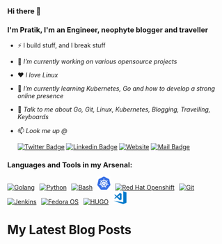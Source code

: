 ### Hi there 👋
### I'm Pratik, I'm an Engineer,  neophyte blogger and traveller

- ⚡ I build stuff, and I break stuff

- 🔭 *I’m currently working on various opensource projects*

- ❤️ *I love Linux*

- 🌱 *I’m currently learning Kubernetes, Go and how to develop a strong online presence*

- 💬 *Talk to me about Go, Git, Linux, Kubernetes, Blogging, Travelling, Keyboards*

- 📫 *Look me up @*
    
    [![Twitter Badge](https://img.shields.io/badge/-@pratikjagrut-1ca0f1?style=flat&labelColor=1ca0f1&logo=twitter&logoColor=white&link=https://twitter.com/pratikjagrut)][twitter]
    [![Linkedin Badge](https://img.shields.io/badge/-pratikjagrut-0e76a8?style=flat&labelColor=0e76a8&logo=linkedin&logoColor=white)][linkedin]
    [![Website](https://img.shields.io/badge/website-pratikjagrut.dev-green)][website]
    [![Mail Badge](https://img.shields.io/badge/-pratikjagrut-c0392b?style=flat&labelColor=c0392b&logo=gmail&logoColor=white)][mailto]
    <br>
<!-- - 😄 Pronouns: ... -->

<!-- - 🥅 My 2020 goal is to at least publish 50 blogs visit my blog at [pratikjagrut.dev]() -->

<!-- - 👯 I’m looking to collaborate on ... -->

<!-- - 🤔 I’m looking for help with ... -->

### Languages and Tools in my Arsenal:

[<img src="https://golang.org/lib/godoc/images/go-logo-blue.svg" alt="Golang" height="20"/>][Golang]&ensp;
[<img src="https://cdn3.iconfinder.com/data/icons/logos-and-brands-adobe/512/267_Python-512.png" alt="Python" width="30" height="30"/>][Python]&ensp;
[<img src="https://raw.githubusercontent.com/odb/official-bash-logo/master/assets/Logos/Icons/SVG/128x128.svg" alt="Bash" width="30" height="30"/>][Bash]&ensp;
[<img src="https://raw.githubusercontent.com/kubernetes/kubernetes/master/logo/logo.svg" alt="k8s" width="30" height="30"/>][Kubernetes]&ensp;
[<img src="https://avatars.githubusercontent.com/u/792337?s=200&v=4" alt="Red Hat Openshift" width="30" height="30"/>][Openshift]&ensp;
[<img src="https://www.vectorlogo.zone/logos/git-scm/git-scm-icon.svg" alt="Git" width="30" height="30"/>][Git]&ensp;
[<img src="https://www.jenkins.io/images/logos/jenkins/jenkins.png" alt="Jenkins" width="25" height="30"/>][Jenkins]&ensp;
[<img src="https://fedoraproject.org/w/uploads/2/2d/Logo_fedoralogo.png" alt="Fedora OS" width="70" height="30"/>][Fedora]&ensp;
[<img src="https://d33wubrfki0l68.cloudfront.net/c38c7334cc3f23585738e40334284fddcaf03d5e/2e17c/images/hugo-logo-wide.svg" alt="HUGO" width="70" height="30"/>][Hugo]&ensp;
[<img src="https://raw.githubusercontent.com/github/explore/80688e429a7d4ef2fca1e82350fe8e3517d3494d/topics/visual-studio-code/visual-studio-code.png" alt="Visual Studio Code" width="30" height="30"/>][VScode]&ensp;
<!--  <img src="https://cdn3.iconfinder.com/data/icons/logos-and-brands-adobe/512/97_Docker-512.png" alt="Docker" width="30" height="30"/>&ensp; -->

# My Latest Blog Posts
<!-- BLOG-POST-LIST:START -->
<!-- BLOG-POST-LIST:END -->

[website]: https://pratikjagrut.dev/
[twitter]: https://twitter.com/pratikjagrut
[linkedin]: https://www.linkedin.com/in/pratikjagrut
[Golang]: https://golang.org/ 
[Python]: https://www.python.org/
[Bash]: https://www.gnu.org/software/bash/
[Git]: https://git-scm.com/
[Fedora]: https://fedoraproject.org/wiki/Fedora_Project_Wiki
[Hugo]: https://gohugo.io/
[Kubernetes]: https://kubernetes.io/
[Openshift]: https://www.openshift.com/
[VScode]: https://code.visualstudio.com/
[Jenkins]: https://www.jenkins.io/
[mailto]: mailto:jagrut.pratik@gmail.com
